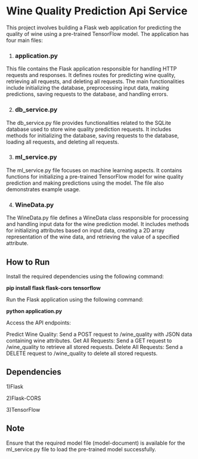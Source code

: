 # Wine Quality Prediction Api Service
This project involves building a Flask web application for predicting the quality of wine using a pre-trained TensorFlow model. The application has four main files:

1. ### application.py
This file contains the Flask application responsible for handling HTTP requests and responses. It defines routes for predicting wine quality, retrieving all requests, and deleting all requests. The main functionalities include initializing the database, preprocessing input data, making predictions, saving requests to the database, and handling errors.

2. ### db_service.py
The db_service.py file provides functionalities related to the SQLite database used to store wine quality prediction requests. It includes methods for initializing the database, saving requests to the database, loading all requests, and deleting all requests.

3. ### ml_service.py
The ml_service.py file focuses on machine learning aspects. It contains functions for initializing a pre-trained TensorFlow model for wine quality prediction and making predictions using the model. The file also demonstrates example usage.

4. ### WineData.py
The WineData.py file defines a WineData class responsible for processing and handling input data for the wine prediction model. It includes methods for initializing attributes based on input data, creating a 2D array representation of the wine data, and retrieving the value of a specified attribute.

## How to Run
Install the required dependencies using the following command:

**pip install flask flask-cors tensorflow**

Run the Flask application using the following command:

**python application.py**

Access the API endpoints:

Predict Wine Quality: Send a POST request to /wine_quality with JSON data containing wine attributes.
Get All Requests: Send a GET request to /wine_quality to retrieve all stored requests.
Delete All Requests: Send a DELETE request to /wine_quality to delete all stored requests.
## Dependencies
1)Flask

2)Flask-CORS

3)TensorFlow

## Note

Ensure that the required model file (model-document) is available for the ml_service.py file to load the pre-trained model successfully.
